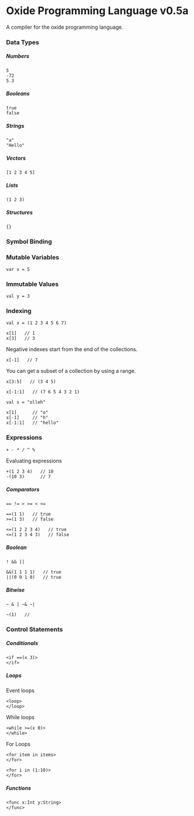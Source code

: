 # Oxide Programming Language v0.5a
A compiler for the oxide programming language.

### Data Types

##### Numbers
```
5
-72
5.3
```

##### Booleans
```
true
false
```

##### Strings
```
"a"
"Hello"
```

##### Vectors
```
[1 2 3 4 5]
```

##### Lists
```
(1 2 3)
```

##### Structures
```
{}
```

### Symbol Binding

### Mutable Variables
```
var x = 5
```

### Immutable Values
```
val y = 3
```

### Indexing
```
val x = (1 2 3 4 5 6 7)

x[1]   // 1
x[3]   // 3
```
Negative indexes start from the end of the collections.
```
x[-1]   // 7
```
You can get a subset of a collection by using a range.
```
x[3:5]   // (3 4 5)
```

```
x[-1:1]   // (7 6 5 4 3 2 1)
```

```
val s = "olleh"

x[1]      // "o"
x[-1]     // "h"
x[-1:1]   // "hello"
```

### Expressions
```
+ - * / ^ %
```
Evaluating expressions
```
+(1 2 3 4)   // 10
-(10 3)      // 7

```

##### Comparators
```
== != > >= < <=
```
```
==(1 1)   // true
>=(1 3)   // false
```
```
<=(1 2 2 3 4)   // true
<=(1 2 3 4 3)   // false
```

##### Boolean
```
! && ||
```
```
&&(1 1 1 1)   // true
||(0 0 1 0)   // true
```

##### Bitwise
```
~ & | ~& ~|
```
```
~(1)   //
```

### Control Statements

##### Conditionals
```
<if ==(x 3)>
</if>
```

##### Loops
Event loops
```
<loop>
</loop>
```
While loops
```
<while >=(x 0)>
</while>
```
For Loops
```
<for item in items>
</for>

<for i in (1:10)>
</for>
```

##### Functions
```
<func x:Int y:String>
</func>
```

